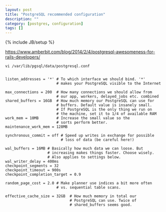 ```yaml
---
layout: post
title: "PostgreSQL recommended configuration"
description: ""
category: [postgres, configuration]
tags: []
---
```

{% include JB/setup %}

<https://www.amberbit.com/blog/2014/2/4/postgresql-awesomeness-for-rails-developers/>

    vi /var/lib/pgsql/data/postgresql.conf


    listen_addresses = '*' # To which interface we should bind. '*'
                           # makes your PostgreSQL visible to the Internet

    max_connections = 200  # How many connections we should allow from
                           # our app, workers, delayed_jobs etc. combined
    shared_buffers = 16GB  # How much memory our PostgreSQL can use for
                           # buffers. Default value is insanely small.
                           # If PostgreSQL is the only thing we run on
                           # the machine, set it to 1/4 of available RAM
    work_mem = 10MB        # Increase the small value so the
                           # sorts perform better.
    maintenance_work_mem = 128MB 

    synchronous_commit = off # Speed up writes in exchange for possible
                             # loss of data (be careful here!)

    wal_buffers = 16MB # Basically how much data we can loose. But
                       # increasing makes things faster. Choose wisely.
                       # Also applies to settings below.
    wal_writer_delay = 400ms
    checkpoint_segments = 32
    checkpoint_timeout = 900s 
    checkpoint_completion_target = 0.9

    random_page_cost = 2.0 # Make planner use indices a bit more often
                           # vs. sequential table scans.

    effective_cache_size = 32GB  # How much memory in total our
                                 # PostgreSQL can use. Twice of
                                 # shared_buffers seems good.

